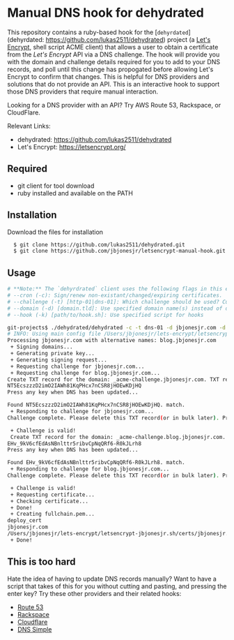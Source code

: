 # Manual DNS hook for dehydrated

This repository contains a ruby-based hook for the [`dehyrdated`](dehyrdated: https://github.com/lukas2511/dehydrated) project (a [Let's Encrypt](https://letsencrypt.org/), shell script ACME client) that allows a user to obtain a certificate from the _Let's Encrypt_ API via a DNS challenge. The hook will provide you with the domain and challenge details required for you to add to your DNS records, and poll until this change has propogated before allowing Let's Encrypt to confirm that changes. This is helpful for DNS providers and solutions that do not provide an API. This is an interactive hook to support those DNS providers that require manual interaction.

Looking for a DNS provider with an API? Try AWS Route 53, Rackspace, or CloudFlare.

Relevant Links:
* dehydrated: https://github.com/lukas2511/dehydrated
* Let's Encrypt: https://letsencrypt.org/

## Required
* git client for tool download
* ruby installed and available on the PATH

## Installation
Download the files for installation

``` bash
  $ git clone https://github.com/lukas2511/dehydrated.git
  $ git clone https://github.com/jbjonesjr/letsencrypt-manual-hook.git dehydrated/hooks/manual
```

## Usage
``` bash
# **Note:** The `dehyrdrated` client uses the following flags in this example
# --cron (-c): Sign/renew non-existant/changed/expiring certificates. 
# --challenge (-t) [http-01|dns-01]: Which challenge should be used? Currently http-01 and dns-01 are supported 
# --domain (-d) [domain.tld]: Use specified domain name(s) instead of domains.txt entry (one certificate!) 
# --hook (-k) [path/to/hook.sh]: Use specified script for hooks

git-projects$ ./dehydrated/dehydrated -c -t dns-01 -d jbjonesjr.com -d blog.jbjonesjr.com -k ./dehydrated/hooks/manual/manual_hook.rb
# INFO: Using main config file /Users/jbjonesjr/lets-encrypt/letsencrypt-jbjonesjr.sh/config.sh
Processing jbjonesjr.com with alternative names: blog.jbjonesjr.com
 + Signing domains...
 + Generating private key...
 + Generating signing request...
 + Requesting challenge for jbjonesjr.com...
 + Requesting challenge for blog.jbjonesjr.com...
Create TXT record for the domain: _acme-challenge.jbjonesjr.com. TXT record:
NT5EcszzzD2imO2IAWh81KqPHcx7nCSR8jHOEwKDjHQ
Press any key when DNS has been updated...

Found NT5EcszzzD2imO2IAWh81KqPHcx7nCSR8jHOEwKDjHQ. match.
 + Responding to challenge for jbjonesjr.com...
Challenge complete. Please delete this TXT record(or in bulk later). Press any key when DNS has been updated...

 + Challenge is valid!
 Create TXT record for the domain: _acme-challenge.blog.jbjonesjr.com. TXT record:
EHv_9kV6cfEdAsNBnlttr5ribvCpNqQRf6-R0kJLrh8
Press any key when DNS has been updated...

Found EHv_9kV6cfEdAsNBnlttr5ribvCpNqQRf6-R0kJLrh8. match.
 + Responding to challenge for blog.jbjonesjr.com...
Challenge complete. Please delete this TXT record(or in bulk later). Press any key when DNS has been updated...

 + Challenge is valid!
 + Requesting certificate...
 + Checking certificate...
 + Done!
 + Creating fullchain.pem...
deploy_cert
jbjonesjr.com
/Users/jbjonesjr/lets-encrypt/letsencrypt-jbjonesjr.sh/certs/jbjonesjr.com/cert.pem
 + Done!
```

## This is too hard
Hate the idea of having to update DNS records manually? Want to have a script that takes of this for you without cutting and pasting, and pressing the enter key? Try these other providers and their related hooks:
* [Route 53](https://gist.github.com/asimihsan/d8d8f0f10bdc85fc6f8a)
* [Rackspace](https://github.com/major/letsencrypt-rackspace-hook/)
* [Cloudflare](https://github.com/kappataumu/letsencrypt-cloudflare-hook)
* [DNS Simple](https://github.com/danp/letsencrypt-dnsimple)
